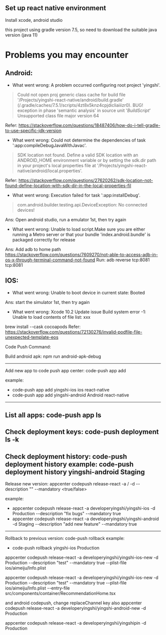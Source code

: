 ## Set up react native environment
Install xcode, android studio

this project using gradle version 7.5, so need to download the suitable java version (java 11)

# Problems you may encounter
## Android:

* What went wrong:
A problem occurred configuring root project 'yingshi'.
> Could not open proj generic class cache for build file '/Projects/yingshi-react-native/android/build.gradle' (/.gradle/caches/7.5.1/scripts/4zt8x5knz4cpjdicliaiiizr0).
   > BUG! exception in phase 'semantic analysis' in source unit '_BuildScript_' Unsupported class file major version 64


Refer:
https://stackoverflow.com/questions/18487406/how-do-i-tell-gradle-to-use-specific-jdk-version



* What went wrong:
Could not determine the dependencies of task ':app:compileDebugJavaWithJavac'.
> SDK location not found. Define a valid SDK location with an ANDROID_HOME environment variable or by setting the sdk.dir path in your project's local properties file at '/Projects/yingshi-react-native/android/local.properties'.


Refer:
https://stackoverflow.com/questions/27620262/sdk-location-not-found-define-location-with-sdk-dir-in-the-local-properties-fil


* What went wrong:
Execution failed for task ':app:installDebug'.
> com.android.builder.testing.api.DeviceException: No connected devices!

Ans:
Open android studio, run a emulator 1st, then try again

* What went wrong:
Unable to load script.Make sure you are either running a Metro server or that your bundle 'index.android.bundle' is packaged correctly for release

Ans:
Add adb to home path
	https://stackoverflow.com/questions/7609270/not-able-to-access-adb-in-os-x-through-terminal-command-not-found
Run: adb reverse tcp:8081 tcp:8081



## IOS:
* What went wrong:
Unable to boot device in current state: Booted

Ans: start the simulator 1st, then try again


* What went wrong:
Xcode 10.2 Update issue Build system error -1: Unable to load contents of file list: xxx

brew install --cask cocoapods
Refer: https://stackoverflow.com/questions/72130276/invalid-podfile-file-unexpected-template-eos


Code Push Command:

Build android apk:
npm run android-apk-debug

---------------------------------------------
Add new app to code push app center:
code-push app add <appName> <os> <platform>

example:
- code-push app add yingshi-ios ios react-native
- code-push app add yingshi-android Android react-native
---------------------------------------------

List all apps:
code-push app ls
---------------------------------------------

Check deployment keys:
code-push deployment ls <appName> -k
---------------------------------------------

Check deployment history:
code-push deployment history <appName> <deploymentName>
example:
code-push deployment history yingshi-android Staging
---------------------------------------------

Release new version:
appcenter codepush release-react -a <developerName>/<appName> -d <deploymentName> --description "<description>" --mandatory <true/false>

example:
- appcenter codepush release-react -a developeryingshi/yingshi-ios -d Production --description "fix bugs" --mandatory true
- appcenter codepush release-react -a developeryingshi/yingshi-android -d Staging --description "add new feature" --mandatory true
---------------------------------------------

Rollback to previous version:
code-push rollback <appName> <deploymentName>
example:
- code-push rollback yingshi-ios Production


appcenter codepush release-react -a developeryingshi/yingshi-ios-new -d Production --description "test" --mandatory true --plist-file ios/aimeiju/Info.plist


 appcenter codepush release-react -a developeryingshi/yingshi-ios-new -d Production --description "test" --mandatory true --plist-file ios/aimeiju/Info.plist --entry-file src/components/container/RecommendationHome.tsx


and android codepush, change replaceChannel key also
appcenter codepush release-react -a developeryingshi/yingshi-android-new -d Production

appcenter codepush release-react -a developeryingshi/yingshipin -d Production